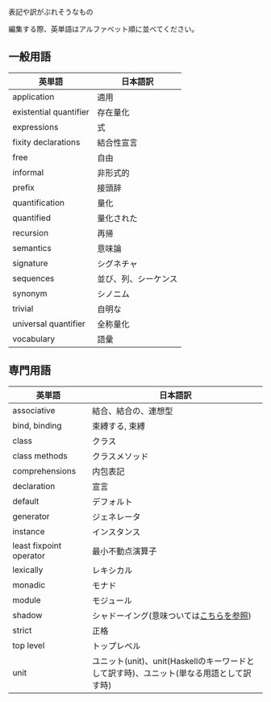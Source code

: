 表記や訳がぶれそうなもの

編集する際、英単語はアルファベット順に並べてください。

## 一般用語

|英単語|日本語訳|
|--|--|
|application|適用|
|existential quantifier|存在量化|
|expressions|式|
|fixity declarations|結合性宣言|
|free|自由|
|informal|非形式的|
|prefix|接頭辞|
|quantification|量化|
|quantified|量化された|
|recursion|再帰|
|semantics|意味論|
|signature|シグネチャ|
|sequences|並び、列、シーケンス|
|synonym|シノニム|
|trivial|自明な|
|universal quantifier|全称量化|
|vocabulary|語彙|

## 専門用語
|英単語|日本語訳|
|--|--|
|associative|結合、結合の、連想型|
|bind, binding|束縛する, 束縛|
|class|クラス|
|class methods|クラスメソッド|
|comprehensions|内包表記|
|declaration|宣言|
|default|デフォルト|
|generator|ジェネレータ|
|instance|インスタンス|
|least fixpoint operator|最小不動点演算子|
|lexically|レキシカル|
|monadic|モナド|
|module|モジュール|
|shadow|シャドーイング(意味ついては[こちらを参照](https://github.com/myuon/haskell2010-ja/pull/20#discussion_r250227289))|
|strict|正格|
|top level|トップレベル|
|unit|ユニット(unit)、unit(Haskellのキーワードとして訳す時)、ユニット(単なる用語として訳す時)|
